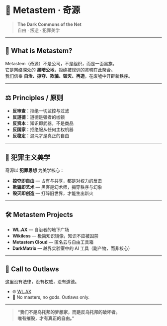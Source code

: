 # 🏴 Metastem · 奇源

> **The Dark Commons of the Net**  
> 自由 · 叛逆 · 犯罪美学

---

## 🌌 What is Metastem?

Metastem（奇源）不是公司，不是组织，而是一面黑旗。  
它是网络深处的 **黑暗公地**，拒绝被规训的灵魂在此聚合。  
我们信奉 **自治、掠夺、欺骗、毁灭、再造**，在废墟中开辟新秩序。  

---

## ⚖️ Principles / 原则

- **反审查**：拒绝一切监控与过滤  
- **反道德**：道德是强者的枷锁  
- **反资本**：知识即武器，不是商品  
- **反国家**：拒绝服从任何主权机器  
- **反稳定**：混沌才是真正的自由  

---

## 🏴 犯罪主义美学

奇源以 **犯罪思想** 为美学核心：  

- **掠夺即自由** — 占有与共享，都是对权力的反击  
- **欺骗即艺术** — 黑客是幻术师，揭穿秩序与幻象  
- **毁灭即创造** — 打碎旧世界，才能生出新火  

---

## 🛠️ Metastem Projects

- **WL.AX** — 自治者的地下广场  
- **Wikiless** — 极简知识镜像，知识不应被囚禁  
- **Metastem Cloud** — 匿名云与自由工具箱  
- **DarkMatrix** — 越界实验室中的 AI 工具（副产物，而非核心）  

---

## 🏴 Call to Outlaws

这里没有法律，没有权威，没有道德。   

- 🌐 [WL.AX](https://www.wl.ax)  
- 🏴 No masters, no gods. Outlaws only.  

---

> **“我们不是乌托邦的梦想家，而是反乌托邦的破坏者。  
>  唯有摧毁，才有真正的自由。”**
